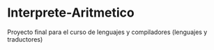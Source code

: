 # Interprete-Aritmetico
Proyecto final para el curso de lenguajes y compiladores (lenguajes y traductores)
